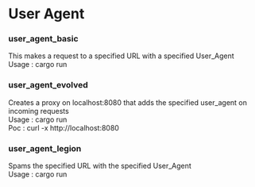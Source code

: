 # User Agent
### user_agent_basic
This makes a request to a specified URL with a specified User_Agent  
Usage : cargo run <user-agent> <url>  

### user_agent_evolved
Creates a proxy on localhost:8080 that adds the specified user_agent on incoming requests  
Usage : cargo run <user-agent>  
Poc : curl -x http://localhost:8080   

### user_agent_legion 
Spams the specified URL with the specified User_Agent  
Usage : cargo run <user-agent> <url>  
